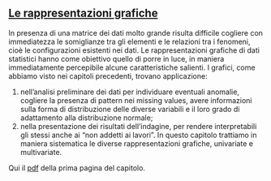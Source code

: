 ## [Le rappresentazioni grafiche](https://github.com/UniprJRC/DSconMATLAB/tree/main/matlabfiles/capGraficiMult/Pagina1GraficiMult.pdf) ##

In presenza di una matrice dei dati molto grande risulta difficile cogliere con
immediatezza le somiglianze tra gli elementi e le relazioni tra i fenomeni, cioè le
configurazioni esistenti nei dati. Le rappresentazioni grafiche di dati statistici
hanno come obiettivo quello di porre in luce, in maniera immediatamente
percepibile alcune caratteristiche salienti. I grafici, come abbiamo visto nei
capitoli precedenti, trovano applicazione:
1. nell’analisi preliminare dei dati per individuare eventuali anomalie, cogliere
la presenza di pattern nei missing values, avere informazioni sulla
forma di distribuzione delle diverse variabili e il loro grado di adattamento
alla distribuzione normale;
2. nella presentazione dei risultati dell’indagine, per rendere interpretabili
gli stessi anche ai “non addetti ai lavori”.
In questo capitolo trattiamo in maniera sistematica le diverse rappresentazioni
grafiche, univariate e multivariate.


Qui il [pdf](https://github.com/UniprJRC/DSconMATLAB/tree/main/matlabfiles/capGraficiMult/Pagina1GraficiMult.pdf) della prima pagina del capitolo.


